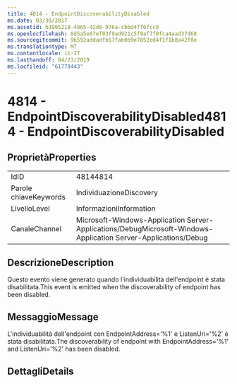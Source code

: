 ```yaml
---
title: 4814 - EndpointDiscoverabilityDisabled
ms.date: 03/30/2017
ms.assetid: b3805218-4865-42d8-976a-cbbd4ff6fcc8
ms.openlocfilehash: 8d5a5e87ef03f9ad921c5f9af7f0fca4aad37d68
ms.sourcegitcommit: 9b552addadfb57fab0b9e7852ed4f1f1b8a42f8e
ms.translationtype: MT
ms.contentlocale: it-IT
ms.lasthandoff: 04/23/2019
ms.locfileid: "61778443"
---
```

# <a name="4814---endpointdiscoverabilitydisabled"></a><span data-ttu-id="e5d21-102">4814 - EndpointDiscoverabilityDisabled</span><span class="sxs-lookup"><span data-stu-id="e5d21-102">4814 - EndpointDiscoverabilityDisabled</span></span>
## <a name="properties"></a><span data-ttu-id="e5d21-103">Proprietà</span><span class="sxs-lookup"><span data-stu-id="e5d21-103">Properties</span></span>  
  
|||  
|-|-|  
|<span data-ttu-id="e5d21-104">Id</span><span class="sxs-lookup"><span data-stu-id="e5d21-104">ID</span></span>|<span data-ttu-id="e5d21-105">4814</span><span class="sxs-lookup"><span data-stu-id="e5d21-105">4814</span></span>|  
|<span data-ttu-id="e5d21-106">Parole chiave</span><span class="sxs-lookup"><span data-stu-id="e5d21-106">Keywords</span></span>|<span data-ttu-id="e5d21-107">Individuazione</span><span class="sxs-lookup"><span data-stu-id="e5d21-107">Discovery</span></span>|  
|<span data-ttu-id="e5d21-108">Livello</span><span class="sxs-lookup"><span data-stu-id="e5d21-108">Level</span></span>|<span data-ttu-id="e5d21-109">Informazioni</span><span class="sxs-lookup"><span data-stu-id="e5d21-109">Information</span></span>|  
|<span data-ttu-id="e5d21-110">Canale</span><span class="sxs-lookup"><span data-stu-id="e5d21-110">Channel</span></span>|<span data-ttu-id="e5d21-111">Microsoft-Windows-Application Server-Applications/Debug</span><span class="sxs-lookup"><span data-stu-id="e5d21-111">Microsoft-Windows-Application Server-Applications/Debug</span></span>|  
  
## <a name="description"></a><span data-ttu-id="e5d21-112">Descrizione</span><span class="sxs-lookup"><span data-stu-id="e5d21-112">Description</span></span>  
 <span data-ttu-id="e5d21-113">Questo evento viene generato quando l'individuabilità dell'endpoint è stata disabilitata.</span><span class="sxs-lookup"><span data-stu-id="e5d21-113">This event is emitted when the discoverability of endpoint has been disabled.</span></span>  
  
## <a name="message"></a><span data-ttu-id="e5d21-114">Messaggio</span><span class="sxs-lookup"><span data-stu-id="e5d21-114">Message</span></span>  
 <span data-ttu-id="e5d21-115">L'individuabilità dell'endpoint con EndpointAddress='%1' e ListenUri='%2' è stata disabilitata.</span><span class="sxs-lookup"><span data-stu-id="e5d21-115">The discoverability of endpoint with EndpointAddress='%1' and ListenUri='%2' has been disabled.</span></span>  
  
## <a name="details"></a><span data-ttu-id="e5d21-116">Dettagli</span><span class="sxs-lookup"><span data-stu-id="e5d21-116">Details</span></span>
